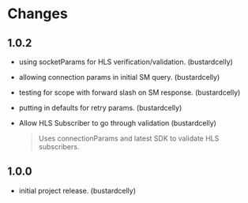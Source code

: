 # Changes

## 1.0.2

- using socketParams for HLS verification/validation. (bustardcelly)
- allowing connection params in initial SM query. (bustardcelly)
- testing for scope with forward slash on SM response. (bustardcelly)
- putting in defaults for retry params. (bustardcelly)
- Allow HLS Subscriber to go through validation (bustardcelly)

    > Uses connectionParams and latest SDK to validate HLS subscribers.


## 1.0.0

- initial project release. (bustardcelly)
